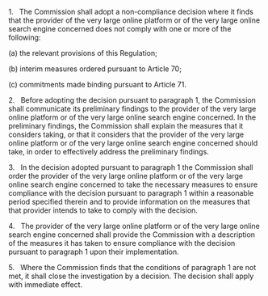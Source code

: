 1.   The Commission shall adopt a non-compliance decision where it finds that the provider of the very large online platform or of the very large online search engine concerned does not comply with one or more of the following:

(a) the relevant provisions of this Regulation;

(b) interim measures ordered pursuant to Article 70;

(c) commitments made binding pursuant to Article 71.

2.   Before adopting the decision pursuant to paragraph 1, the Commission shall communicate its preliminary findings to the provider of the very large online platform or of the very large online search engine concerned. In the preliminary findings, the Commission shall explain the measures that it considers taking, or that it considers that the provider of the very large online platform or of the very large online search engine concerned should take, in order to effectively address the preliminary findings.

3.   In the decision adopted pursuant to paragraph 1 the Commission shall order the provider of the very large online platform or of the very large online search engine concerned to take the necessary measures to ensure compliance with the decision pursuant to paragraph 1 within a reasonable period specified therein and to provide information on the measures that that provider intends to take to comply with the decision.

4.   The provider of the very large online platform or of the very large online search engine concerned shall provide the Commission with a description of the measures it has taken to ensure compliance with the decision pursuant to paragraph 1 upon their implementation.

5.   Where the Commission finds that the conditions of paragraph 1 are not met, it shall close the investigation by a decision. The decision shall apply with immediate effect.